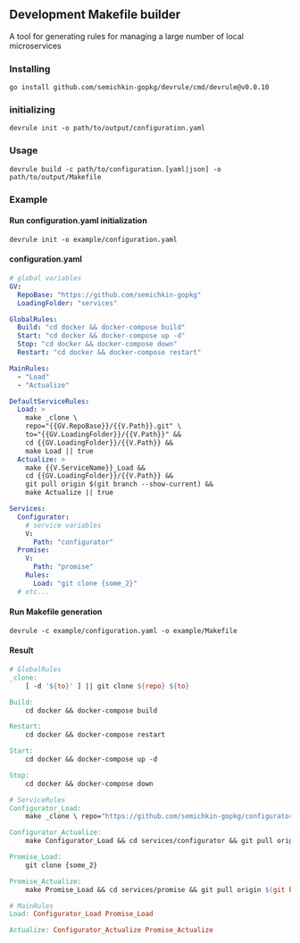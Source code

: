 ## Development Makefile builder
A tool for generating rules for managing a large number of local microservices

### Installing
`go install github.com/semichkin-gopkg/devrule/cmd/devrule@v0.0.10`

### initializing
`devrule init -o path/to/output/configuration.yaml`

### Usage
`devrule build -c path/to/configuration.[yaml|json] -o path/to/output/Makefile`

### Example

#### Run configuration.yaml initialization
`devrule init -o example/configuration.yaml`

#### configuration.yaml
```yaml
# global variables
GV:
  RepoBase: "https://github.com/semichkin-gopkg"
  LoadingFolder: "services"

GlobalRules:
  Build: "cd docker && docker-compose build"
  Start: "cd docker && docker-compose up -d"
  Stop: "cd docker && docker-compose down"
  Restart: "cd docker && docker-compose restart"

MainRules:
  - "Load"
  - "Actualize"

DefaultServiceRules:
  Load: >
    make _clone \
    repo="{{GV.RepoBase}}/{{V.Path}}.git" \
    to="{{GV.LoadingFolder}}/{{V.Path}}" &&
    cd {{GV.LoadingFolder}}/{{V.Path}} &&
    make Load || true
  Actualize: >
    make {{V.ServiceName}}_Load &&
    cd {{GV.LoadingFolder}}/{{V.Path}} &&
    git pull origin $(git branch --show-current) &&
    make Actualize || true

Services:
  Configurator:
    # service variables
    V:
      Path: "configurator"
  Promise:
    V:
      Path: "promise"
    Rules:
      Load: "git clone {some_2}"
  # etc...
```

#### Run Makefile generation
`devrule -c example/configuration.yaml -o example/Makefile`

#### Result
```makefile
# GlobalRules
_clone: 
	[ -d '${to}' ] || git clone ${repo} ${to}

Build: 
	cd docker && docker-compose build

Restart: 
	cd docker && docker-compose restart

Start: 
	cd docker && docker-compose up -d

Stop: 
	cd docker && docker-compose down

# ServiceRules
Configurator_Load: 
	make _clone \ repo="https://github.com/semichkin-gopkg/configurator.git" \ to="services/configurator" && cd services/configurator && make Load || true

Configurator_Actualize: 
	make Configurator_Load && cd services/configurator && git pull origin $(git branch --show-current) && make Actualize || true

Promise_Load: 
	git clone {some_2}

Promise_Actualize: 
	make Promise_Load && cd services/promise && git pull origin $(git branch --show-current) && make Actualize || true

# MainRules
Load: Configurator_Load Promise_Load

Actualize: Configurator_Actualize Promise_Actualize
```
